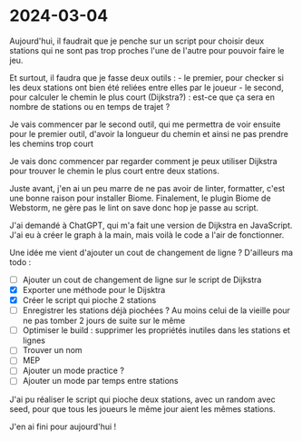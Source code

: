 # 2024-03-04

Aujourd'hui, il faudrait que je penche sur un script pour choisir deux stations qui ne sont pas trop proches l'une de
l'autre pour pouvoir faire le jeu.

Et surtout, il faudra que je fasse deux outils : - le premier, pour checker si les deux stations ont bien été reliées entre elles par le joueur - le second, pour calculer le chemin le plus court (Dijkstra?) : est-ce que ça sera en nombre de stations ou en temps de trajet ?

Je vais commencer par le second outil, qui me permettra de voir ensuite pour le premier outil,
d'avoir la longueur du chemin et ainsi ne pas prendre les chemins trop court

Je vais donc commencer par regarder comment je peux utiliser Dijkstra pour trouver le chemin le plus court entre deux stations.

Juste avant, j'en ai un peu marre de ne pas avoir de linter, formatter, c'est une bonne raison pour installer Biome.
Finalement, le plugin Biome de Webstorm, ne gère pas le lint on save donc hop je passe au script.

J'ai demandé à ChatGPT, qui m'a fait une version de Dijkstra en JavaScript. J'ai eu à créer le graph à la main, mais voilà le code a l'air de fonctionner.

Une idée me vient d'ajouter un cout de changement de ligne ?
D'ailleurs ma todo :

- [ ] Ajouter un cout de changement de ligne sur le script de Dijkstra
- [x] Exporter une méthode pour le Dijsktra
- [x] Créer le script qui pioche 2 stations
- [ ] Enregistrer les stations déjà piochées ? Au moins celui de la vieille pour ne pas tomber 2 jours de suite sur le même
- [ ] Optimiser le build : supprimer les propriétés inutiles dans les stations et lignes
- [ ] Trouver un nom
- [ ] MEP
- [ ] Ajouter un mode practice ?
- [ ] Ajouter un mode par temps entre stations

J'ai pu réaliser le script qui pioche deux stations, avec un random avec seed,
pour que tous les joueurs le même jour aient les mêmes stations.

J'en ai fini pour aujourd'hui !

